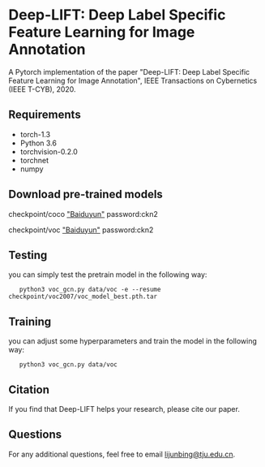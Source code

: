 # Deep-LIFT: Deep Label Specific Feature Learning for Image Annotation
A Pytorch implementation of the paper "Deep-LIFT: Deep Label Specific Feature Learning for Image Annotation", IEEE Transactions on Cybernetics (IEEE T-CYB), 2020.

## Requirements
- torch-1.3  
- Python 3.6  
- torchvision-0.2.0  
- torchnet  
- numpy

## Download pre-trained models
checkpoint/coco   ["Baiduyun"](https://pan.baidu.com/s/1q2ED8HonJMyjEDqsjdl8Bg)   password:ckn2

checkpoint/voc    ["Baiduyun"](https://pan.baidu.com/s/1q2ED8HonJMyjEDqsjdl8Bg)   password:ckn2

## Testing
you can simply test the pretrain model in the following way:

       python3 voc_gcn.py data/voc -e --resume checkpoint/voc2007/voc_model_best.pth.tar

## Training
you can adjust some hyperparameters and train the model in the following way:

       python3 voc_gcn.py data/voc

## Citation
If you find that Deep-LIFT helps your research, please cite our paper.

## Questions
For any additional questions, feel free to email lijunbing@tju.edu.cn.





